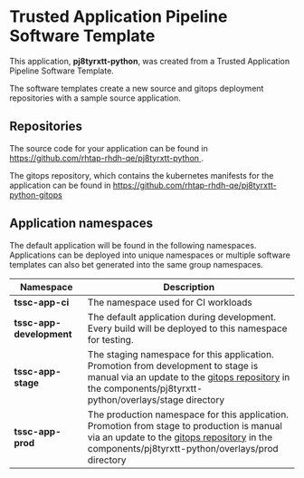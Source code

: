 # Trusted Application Pipeline Software Template

This application, **pj8tyrxtt-python**, was created from a Trusted Application Pipeline Software Template.

The software templates create a new source and gitops deployment repositories with a sample source application. 

## Repositories

The source code for your application can be found in [https://github.com/rhtap-rhdh-qe/pj8tyrxtt-python ](https://github.com/rhtap-rhdh-qe/pj8tyrxtt-python ).
 
The gitops repository, which contains the kubernetes manifests for the application can be found in 
[https://github.com/rhtap-rhdh-qe/pj8tyrxtt-python-gitops ](https://github.com/rhtap-rhdh-qe/pj8tyrxtt-python-gitops ) 

## Application namespaces 

The default application will be found in the following namespaces. Applications can be deployed into unique namespaces or multiple software templates can also bet generated into the same group namespaces.  

|  Namespace   |  Description   |  
| -------- | -------- |
| **tssc-app-ci** | The namespace used for CI workloads |
| **tssc-app-development** | The default application during development. Every build will be deployed to this namespace for testing. |
| **tssc-app-stage** | The staging namespace for this application. Promotion from development to stage is manual via an update to the [gitops repository](https://github.com/rhtap-rhdh-qe/pj8tyrxtt-python-gitops ) in the components/pj8tyrxtt-python/overlays/stage directory |
| **tssc-app-prod** | The production namespace for this application. Promotion from stage to production is manual via an update to the [gitops repository](https://github.com/rhtap-rhdh-qe/pj8tyrxtt-python-gitops ) in the components/pj8tyrxtt-python/overlays/prod directory |